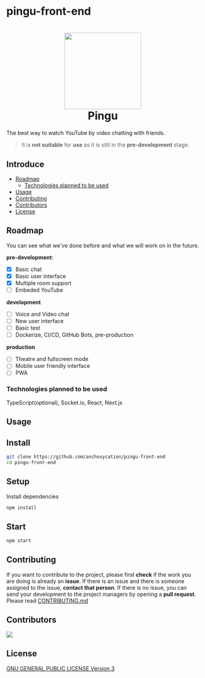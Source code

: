 # pingu-front-end
<h1 align="center">
 <img width="200" src="https://tr.gravatar.com/userimage/183519138/efb93caed9ebdb11303b62379395458a.png?size=200"/>
 <br/>
 Pingu
</h1>

The best way to watch YouTube by video chatting with friends.

> It is **not suitable** for **use** as it is still in the **pre-development** stage.

## Introduce
+ [Roadmap](#roadmap)
  +  [Technologies planned to be used](#technologies-planned-to-be-used)
+ [Usage](#usage)
+ [Contributing](#contributing)
+ [Contributors](#contributors)
+ [License](#license)

## Roadmap
You can see what we've done before and what we will work on in the future.

**pre-development**:
- [x] Basic chat
- [X] Basic user interface
- [X] Multiple room support
- [ ] Embeded YouTube

**development**
- [ ] Voice and Video chat
- [ ] New user interface
- [ ] Basic test
- [ ] Dockerize, CI/CD, GitHub Bots, pre-production

**production**
- [ ] Theatre and fullscreen mode
- [ ] Mobile user friendly interface
- [ ] PWA

### Technologies planned to be used
TypeScript(optional), Socket.io, React, Next.js

## Usage
## Install
```bash
git clone https://github.com/anchovycation/pingu-front-end
cd pingu-front-end
```

## Setup
Install dependencies
```bash
npm install
```

## Start
```bash
npm start
```

## Contributing
If you want to contribute to the project, please first **check** if the work you are doing is already an **issue**. If there is an issue and there is someone assigned to the issue, **contact that person**. If there is no issue, you can send your development to the project managers by opening a **pull request**. Please read [CONTRIBUTING.md](./CONTRIBUTING.md)

## Contributors
<a href = "https://github.com/anchovycation/pingu-front-end/graphs/contributors">
  <img src = "https://contrib.rocks/image?repo=anchovycation/pingu-front-end"/>
</a>

## License
[GNU GENERAL PUBLIC LICENSE Version 3](./LICENSE)
